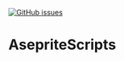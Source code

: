 [![GitHub issues](https://img.shields.io/github/issues/Apocalyptapig/AsepriteScripts)](https://github.com/Apocalyptapig/AsepriteScripts/issues)
# AsepriteScripts
